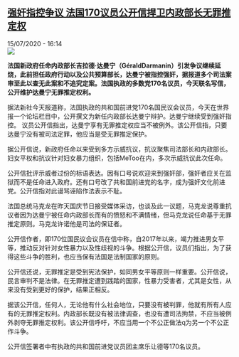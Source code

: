 <!--1594824992000-->
[强奸指控争议 法国170议员公开信捍卫内政部长无罪推定权](http://www.rfi.fr//cn/%E6%B3%95%E5%9B%BD/20200715-%E5%BC%BA%E5%A5%B8%E6%8C%87%E6%8E%A7%E4%BA%89%E8%AE%AE-%E6%B3%95%E5%9B%BD170%E8%AE%AE%E5%91%98%E5%85%AC%E5%BC%80%E4%BF%A1%E6%8D%8D%E5%8D%AB%E5%86%85%E6%94%BF%E9%83%A8%E9%95%BF%E6%97%A0%E7%BD%AA%E6%8E%A8%E5%AE%9A%E6%9D%83)
------

<div>15/07/2020 - 16:14</div><img src="https://s.rfi.fr/media/display/56678dd0-c2df-11ea-8d00-005056bff430/w:310/p:16x9/2020-07-08t000000z_635342045_rc23ph9v05zr_rtrmadp_3_france-politics_0.jpg"><p><strong>法国新政府任命内政部长吉拉德·达曼宁（GéraldDarmanin）引发争议继续延烧，此前担任政府行动以及公共预算部长，达曼宁被指控强奸，据报道多个司法案审至此以查无此案和不追究定案。法国执政的多数党170名议员，今天联名写信，公开维护达曼宁无罪推定权利。</strong></p><div class="t-content__body u-clearfix"><div class="m-interstitial"></div><p>据法新社今天报道称，法国执政的共和国前进党170名国民议会议员，今天在世界报一个论坛栏目中，公开撰文为新任内政部长达曼宁辩护。达曼宁继续受到强奸指控。 议员公开信指出，达曼宁享有无罪推定权应当不被例外。该公开信指，只要达曼宁没有被司法定罪，他应当是受无罪推定保护。  </p><p>据公开信说，新政府任命以来受到多方示威抗议，抗议聚焦司法部长和内政部长。妇女平权和抗议针对妇女暴力组织，包括MeToo在内，多次示威抗议此次任命。</p><p>公开信批评示威者过份的标语表达。因有口号说欢迎来到强奸部，强奸者应关在监狱而不是任命进入政府。还有口号改了共和国前进党的名字，成为强奸文化前进党。公开信指对此谩骂诬陷作法表示不耻。</p><p>法国总统马克龙在昨天国庆节日接受媒体采访，也谈及此一议题，马克龙说尊重抗议者因为达曼宁被任命内政部长而有的愤怒和不满情绪，但马克龙说任命基于无罪推定原则。马克龙许诺他是司法的保证者。</p><p>公开信作者，即170位国民议会议员在信中称，自2017年以来，竭力推进男女平等，推动反对针对女性暴力以及性歧视的斗争。根据公开信，议员们指出，为了获得这些斗争的胜利，也应当保有法国是法制国家的原则。</p><p>公开信还说，无罪推定是受到宪法保护，如同男女平等原则一样重要。公开信说，民言审判不是法律。在无罪推定遭到践踏的国家，性暴力受害者，尤其是女性，从来没有受到更好的保护，结果正相反。</p><p>据该公开信，任何人，无论他有什么社会地位，只要没有被判罪，他就有所有人应有的无罪推定权利。内政部长既没有被法律调查，也没有遭司法拘禁，不应当被例外剥夺无罪推定权利。该公开信呼吁，不应当用一个不公正做法q为另一个不公正作斗争。</p><p>公开信签署者中有执政的共和国前进党议员团主席乐让德等170名议员。</p><div class="o-self-promo o-self-promo--nl o-self-promo--hidden" data-selfpromo-newsletter></div><div class="o-self-promo o-self-promo--app o-self-promo--hidden" data-selfpromo-app></div></div>
